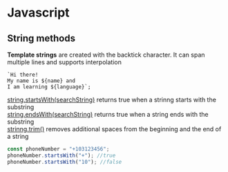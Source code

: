 # Javascript 

## String methods

**Template strings** are created with the backtick character. It can span multiple lines and supports interpolation
```
`Hi there! 
My name is ${name} and
I am learning ${language}`; 
```

[string.startsWith(searchString)](https://developer.mozilla.org/en-US/docs/Web/JavaScript/Reference/Global_Objects/String/startsWith) returns true when a strinng starts with the substring\
[string.endsWith(searchString)](https://developer.mozilla.org/en-US/docs/Web/JavaScript/Reference/Global_Objects/String/endsWith) returns true when a string ends with the substring\
[strinng.trim()](https://developer.mozilla.org/en-US/docs/Web/JavaScript/Reference/Global_Objects/String/trim) removes additional spaces from the beginning and the end of a string

```javascript
const phoneNumber = "+103123456";
phoneNumber.startsWith("+"); //true
phoneNumber.startsWith("10"); //false
```
